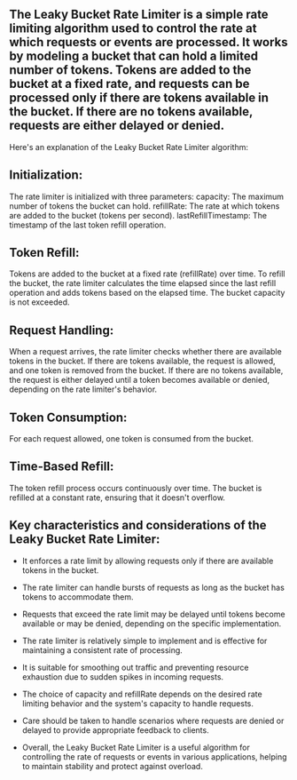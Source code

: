 ## The Leaky Bucket Rate Limiter is a simple rate limiting algorithm used to control the rate at which requests or events are processed. It works by modeling a bucket that can hold a limited number of tokens. Tokens are added to the bucket at a fixed rate, and requests can be processed only if there are tokens available in the bucket. If there are no tokens available, requests are either delayed or denied.

Here's an explanation of the Leaky Bucket Rate Limiter algorithm:

## Initialization:

The rate limiter is initialized with three parameters:
capacity: The maximum number of tokens the bucket can hold.
refillRate: The rate at which tokens are added to the bucket (tokens per second).
lastRefillTimestamp: The timestamp of the last token refill operation.
## Token Refill:

Tokens are added to the bucket at a fixed rate (refillRate) over time.
To refill the bucket, the rate limiter calculates the time elapsed since the last refill operation and adds tokens based on the elapsed time. The bucket capacity is not exceeded.
## Request Handling:

When a request arrives, the rate limiter checks whether there are available tokens in the bucket. If there are tokens available, the request is allowed, and one token is removed from the bucket.
If there are no tokens available, the request is either delayed until a token becomes available or denied, depending on the rate limiter's behavior.
## Token Consumption:

For each request allowed, one token is consumed from the bucket.
## Time-Based Refill:

The token refill process occurs continuously over time. The bucket is refilled at a constant rate, ensuring that it doesn't overflow.
## Key characteristics and considerations of the Leaky Bucket Rate Limiter:

- It enforces a rate limit by allowing requests only if there are available tokens in the bucket.

- The rate limiter can handle bursts of requests as long as the bucket has tokens to accommodate them.

- Requests that exceed the rate limit may be delayed until tokens become available or may be denied, depending on the specific implementation.

- The rate limiter is relatively simple to implement and is effective for maintaining a consistent rate of processing.

- It is suitable for smoothing out traffic and preventing resource exhaustion due to sudden spikes in incoming requests.

- The choice of capacity and refillRate depends on the desired rate limiting behavior and the system's capacity to handle requests.

- Care should be taken to handle scenarios where requests are denied or delayed to provide appropriate feedback to clients.

- Overall, the Leaky Bucket Rate Limiter is a useful algorithm for controlling the rate of requests or events in various applications, helping to maintain stability and protect against overload.






